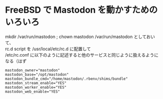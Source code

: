 # FreeBSD で Mastodon を動かすためのいろいろ

mkdir /var/run/mastodon ; chown mastodon /var/run/mastodon としておいて、<br>
rc.d script を /usr/local/etc/rc.d に配置して<br>
/etc/rc.conf に以下のように記述すると他のサービスと同じように扱えるようになる（はず

~~~shell
mastodon_owner="mastodon"
mastodon_base="/opt/mastodon"
mastodon_bundle_cmd="/home/mastodon/.rbenv/shims/bundle"
mastodon_stream_enable="YES"
mastodon_worker_enable="YES"
mastodon_web_enable="YES"
~~~

